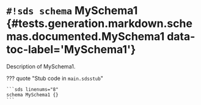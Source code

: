 # `#!sds schema` MySchema1 {#tests.generation.markdown.schemas.documented.MySchema1 data-toc-label='MySchema1'}

Description of MySchema1.

??? quote "Stub code in `main.sdsstub`"

    ```sds linenums="8"
    schema MySchema1 {}
    ```
